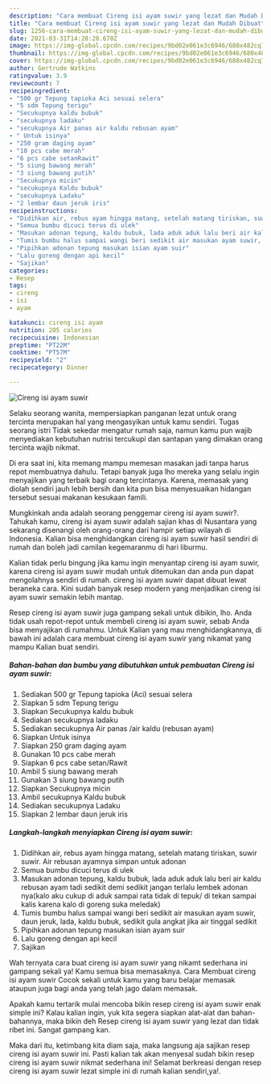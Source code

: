 ```yaml
---
description: "Cara membuat Cireng isi ayam suwir yang lezat dan Mudah Dibuat"
title: "Cara membuat Cireng isi ayam suwir yang lezat dan Mudah Dibuat"
slug: 1256-cara-membuat-cireng-isi-ayam-suwir-yang-lezat-dan-mudah-dibuat
date: 2021-03-31T14:28:28.670Z
image: https://img-global.cpcdn.com/recipes/9bd02e061e3c6946/680x482cq70/cireng-isi-ayam-suwir-foto-resep-utama.jpg
thumbnail: https://img-global.cpcdn.com/recipes/9bd02e061e3c6946/680x482cq70/cireng-isi-ayam-suwir-foto-resep-utama.jpg
cover: https://img-global.cpcdn.com/recipes/9bd02e061e3c6946/680x482cq70/cireng-isi-ayam-suwir-foto-resep-utama.jpg
author: Gertrude Watkins
ratingvalue: 3.9
reviewcount: 7
recipeingredient:
- "500 gr Tepung tapioka Aci sesuai selera"
- "5 sdm Tepung terigu"
- "Secukupnya kaldu bubuk"
- "secukupnya ladaku"
- "secukupnya Air panas air kaldu rebusan ayam"
- " Untuk isinya"
- "250 gram daging ayam"
- "10 pcs cabe merah"
- "6 pcs cabe setanRawit"
- "5 siung bawang merah"
- "3 siung bawang putih"
- "Secukupnya micin"
- "secukupnya Kaldu bubuk"
- "secukupnya Ladaku"
- "2 lembar daun jeruk iris"
recipeinstructions:
- "Didihkan air, rebus ayam hingga matang, setelah matang tiriskan, suwir suwir. Air rebusan ayamnya simpan untuk adonan"
- "Semua bumbu dicuci terus di ulek"
- "Masukan adonan tepung, kaldu bubuk, lada aduk aduk lalu beri air kaldu rebusan ayam tadi sedikit demi sedikit jangan terlalu lembek adonan nya(kalo aku cukup di aduk sampai rata tidak di tepuk/ di tekan sampai kalis karena kalo di goreng suka meledak)"
- "Tumis bumbu halus sampai wangi beri sedikit air masukan ayam suwir, daun jeruk, lada, kaldu bubuk, sedikit gula angkat jika air tinggal sedikit"
- "Pipihkan adonan tepung masukan isian ayam suir"
- "Lalu goreng dengan api kecil"
- "Sajikan"
categories:
- Resep
tags:
- cireng
- isi
- ayam

katakunci: cireng isi ayam 
nutrition: 205 calories
recipecuisine: Indonesian
preptime: "PT22M"
cooktime: "PT57M"
recipeyield: "2"
recipecategory: Dinner

---
```



![Cireng isi ayam suwir](https://img-global.cpcdn.com/recipes/9bd02e061e3c6946/680x482cq70/cireng-isi-ayam-suwir-foto-resep-utama.jpg)

Selaku seorang wanita, mempersiapkan panganan lezat untuk orang tercinta merupakan hal yang mengasyikan untuk kamu sendiri. Tugas seorang istri Tidak sekedar mengatur rumah saja, namun kamu pun wajib menyediakan kebutuhan nutrisi tercukupi dan santapan yang dimakan orang tercinta wajib nikmat.

Di era  saat ini, kita memang mampu memesan masakan jadi tanpa harus repot membuatnya dahulu. Tetapi banyak juga lho mereka yang selalu ingin menyajikan yang terbaik bagi orang tercintanya. Karena, memasak yang diolah sendiri jauh lebih bersih dan kita pun bisa menyesuaikan hidangan tersebut sesuai makanan kesukaan famili. 



Mungkinkah anda adalah seorang penggemar cireng isi ayam suwir?. Tahukah kamu, cireng isi ayam suwir adalah sajian khas di Nusantara yang sekarang disenangi oleh orang-orang dari hampir setiap wilayah di Indonesia. Kalian bisa menghidangkan cireng isi ayam suwir hasil sendiri di rumah dan boleh jadi camilan kegemaranmu di hari liburmu.

Kalian tidak perlu bingung jika kamu ingin menyantap cireng isi ayam suwir, karena cireng isi ayam suwir mudah untuk ditemukan dan anda pun dapat mengolahnya sendiri di rumah. cireng isi ayam suwir dapat dibuat lewat beraneka cara. Kini sudah banyak resep modern yang menjadikan cireng isi ayam suwir semakin lebih mantap.

Resep cireng isi ayam suwir juga gampang sekali untuk dibikin, lho. Anda tidak usah repot-repot untuk membeli cireng isi ayam suwir, sebab Anda bisa menyajikan di rumahmu. Untuk Kalian yang mau menghidangkannya, di bawah ini adalah cara membuat cireng isi ayam suwir yang nikamat yang mampu Kalian buat sendiri.

<!--inarticleads1-->

##### Bahan-bahan dan bumbu yang dibutuhkan untuk pembuatan Cireng isi ayam suwir:

1. Sediakan 500 gr Tepung tapioka (Aci) sesuai selera
1. Siapkan 5 sdm Tepung terigu
1. Siapkan Secukupnya kaldu bubuk
1. Sediakan secukupnya ladaku
1. Sediakan secukupnya Air panas /air kaldu (rebusan ayam)
1. Siapkan  Untuk isinya
1. Siapkan 250 gram daging ayam
1. Gunakan 10 pcs cabe merah
1. Siapkan 6 pcs cabe setan/Rawit
1. Ambil 5 siung bawang merah
1. Gunakan 3 siung bawang putih
1. Siapkan Secukupnya micin
1. Ambil secukupnya Kaldu bubuk
1. Sediakan secukupnya Ladaku
1. Siapkan 2 lembar daun jeruk iris




<!--inarticleads2-->

##### Langkah-langkah menyiapkan Cireng isi ayam suwir:

1. Didihkan air, rebus ayam hingga matang, setelah matang tiriskan, suwir suwir. Air rebusan ayamnya simpan untuk adonan
1. Semua bumbu dicuci terus di ulek
1. Masukan adonan tepung, kaldu bubuk, lada aduk aduk lalu beri air kaldu rebusan ayam tadi sedikit demi sedikit jangan terlalu lembek adonan nya(kalo aku cukup di aduk sampai rata tidak di tepuk/ di tekan sampai kalis karena kalo di goreng suka meledak)
1. Tumis bumbu halus sampai wangi beri sedikit air masukan ayam suwir, daun jeruk, lada, kaldu bubuk, sedikit gula angkat jika air tinggal sedikit
1. Pipihkan adonan tepung masukan isian ayam suir
1. Lalu goreng dengan api kecil
1. Sajikan




Wah ternyata cara buat cireng isi ayam suwir yang nikamt sederhana ini gampang sekali ya! Kamu semua bisa memasaknya. Cara Membuat cireng isi ayam suwir Cocok sekali untuk kamu yang baru belajar memasak ataupun juga bagi anda yang telah jago dalam memasak.

Apakah kamu tertarik mulai mencoba bikin resep cireng isi ayam suwir enak simple ini? Kalau kalian ingin, yuk kita segera siapkan alat-alat dan bahan-bahannya, maka bikin deh Resep cireng isi ayam suwir yang lezat dan tidak ribet ini. Sangat gampang kan. 

Maka dari itu, ketimbang kita diam saja, maka langsung aja sajikan resep cireng isi ayam suwir ini. Pasti kalian tak akan menyesal sudah bikin resep cireng isi ayam suwir nikmat sederhana ini! Selamat berkreasi dengan resep cireng isi ayam suwir lezat simple ini di rumah kalian sendiri,ya!.

